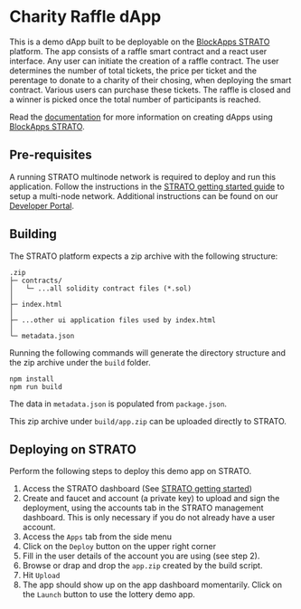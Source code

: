 # Charity Raffle dApp

This is a demo dApp built to be deployable on the [BlockApps STRATO](http://developers.blockapps.net/) platform. The app consists of a raffle smart contract and a react user interface. Any user can initiate the creation of a raffle contract. The user determines the number of total tickets, the price per ticket and the perentage to donate to a charity of their chosing, when deploying the smart contract. Various users can purchase these tickets. The raffle is closed and a winner is picked once the total number of participants is reached.

Read the [documentation](https://developers.blockapps.net/advanced/launch-dapp/) for more information on creating dApps using [BlockApps STRATO](http://blockapps.net/blockapps-strato-blockchain-application-development/).

## Pre-requisites
A running STRATO multinode network is required to deploy and run this application. Follow the instructions in the [STRATO getting started guide](https://github.com/blockapps/strato-getting-started) to setup a multi-node network. Additional instructions can be found on our [Developer Portal](https://developers.blockapps.net/advanced/multi-node/).

## Building
The STRATO platform expects a zip archive with the following structure:

```
.zip
├─ contracts/
│   └─ ...all solidity contract files (*.sol)
│
├─ index.html
│
├─ ...other ui application files used by index.html
│
└─ metadata.json
```

Running the following commands will generate the directory structure and the zip archive under the `build` folder.

```
npm install
npm run build
```

The data in `metadata.json` is populated from `package.json`.

This zip archive under `build/app.zip` can be uploaded directly to STRATO.

## Deploying on STRATO
Perform the following steps to deploy this demo app on STRATO.
1. Access the STRATO dashboard (See [STRATO getting started](https://github.com/blockapps/strato-getting-started))
2. Create and faucet and account (a private key) to upload and sign the deployment, using the accounts tab in the STRATO management dashboard. This is only necessary if you do not already have a user account.
3. Access the `Apps` tab from the side menu
4. Click on the `Deploy` button on the upper right corner
5. Fill in the user details of the account you are using (see step 2).
6. Browse or drap and drop the `app.zip` created by the build script.
7. Hit `Upload`
8. The app should show up on the app dashboard momentarily. Click on the `Launch` button to use the lottery demo app.
